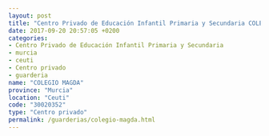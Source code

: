 ```yaml
---
layout: post
title: "Centro Privado de Educación Infantil Primaria y Secundaria COLEGIO MAGDA"
date: 2017-09-20 20:57:05 +0200
categories:
- Centro Privado de Educación Infantil Primaria y Secundaria
- murcia
- ceuti
- Centro privado
- guarderia
name: "COLEGIO MAGDA"
province: "Murcia"
location: "Ceuti"
code: "30020352"
type: "Centro privado"
permalink: /guarderias/colegio-magda.html
---
```

